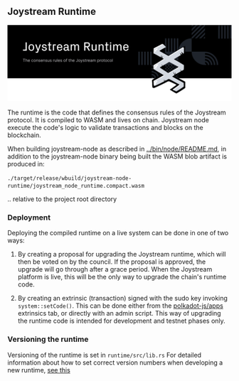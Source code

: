 ## Joystream Runtime

![Joystream Runtime](./runtime-banner.svg)


The runtime is the code that defines the consensus rules of the Joystream protocol.
It is compiled to WASM and lives on chain.
Joystream node execute the code's logic to validate transactions and blocks on the blockchain.

When building joystream-node as described in [../bin/node/README.md](../bin/node/README.md), in addition to the joystream-node binary being built the WASM blob artifact is produced in:

`./target/release/wbuild/joystream-node-runtime/joystream_node_runtime.compact.wasm`

.. relative to the project root directory

### Deployment

Deploying the compiled runtime on a live system can be done in one of two ways:

1. By creating a proposal for upgrading the Joystream runtime, which will then be voted on by the council. If the proposal is approved, the upgrade will go through after a grace period. When the Joystream platform is live, this will be the only way to upgrade the chain's runtime code.

2. By creating  an extrinsic (transaction) signed with the sudo key invoking `system::setCode()`. This can be done either from the [polkadot-js/apps](https://polkadot.js.org/apps/) extrinsics tab, or directly with an admin script. This way of upgrading the runtime code is intended for development and testnet phases only.

### Versioning the runtime

Versioning of the runtime is set in `runtime/src/lib.rs`
For detailed information about how to set correct version numbers when developing a new runtime, [see this](https://github.com/Joystream/joystream/issues/1)

